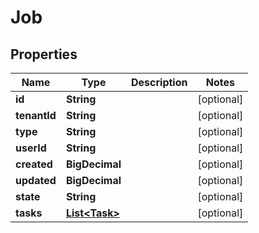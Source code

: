 

# Job


## Properties

| Name | Type | Description | Notes |
|------------ | ------------- | ------------- | -------------|
|**id** | **String** |  |  [optional] |
|**tenantId** | **String** |  |  [optional] |
|**type** | **String** |  |  [optional] |
|**userId** | **String** |  |  [optional] |
|**created** | **BigDecimal** |  |  [optional] |
|**updated** | **BigDecimal** |  |  [optional] |
|**state** | **String** |  |  [optional] |
|**tasks** | [**List&lt;Task&gt;**](Task.md) |  |  [optional] |



